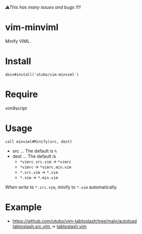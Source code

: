 *⚠This has many issues and bugs !!!!*

# vim-minviml
Minify VIML.

# Install
```vim
dein#install('utubo/vim-minviml')
```

# Require
vim9script

# Usage
```vim
call minviml#Minify(src, dest)
```
- src ... The default is `%`
- dest ... The default is
  - `*vimrc.src.vim` -> `*vimrc`
  - `*vimrc` -> `*vimrc.min.vim`
  - `*.src.vim` -> `*.vim`
  - `*.vim` -> `*.min.vim`

When write to `*.src.vim`, minify to `*.vim` automatically.

# Example
- https://github.com/utubo/vim-tabtoslash/tree/main/autoload<br>
  [tabtoslash.src.vim ](https://github.com/utubo/vim-tabtoslash/blob/main/autoload/tabtoslash.src.vim)
  ->
  [tabtoslash.vim ](https://github.com/utubo/vim-tabtoslash/blob/main/autoload/tabtoslash.vim)
